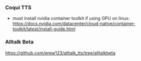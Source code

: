 

### Coqui TTS
- must install nvidia container toolkit if using GPU on linux: https://docs.nvidia.com/datacenter/cloud-native/container-toolkit/latest/install-guide.html


### Alltalk Beta
https://github.com/erew123/alltalk_tts/tree/alltalkbeta